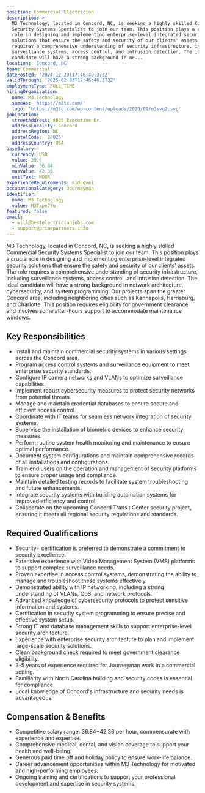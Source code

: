 ```yaml
---
position: Commercial Electrician
description: >-
  M3 Technology, located in Concord, NC, is seeking a highly skilled Commercial
  Security Systems Specialist to join our team. This position plays a crucial
  role in designing and implementing enterprise-level integrated security
  solutions that ensure the safety and security of our clients' assets. The role
  requires a comprehensive understanding of security infrastructure, including
  surveillance systems, access control, and intrusion detection. The ideal
  candidate will have a strong background in ne...
location: 'Concord, NC'
team: Commercial
datePosted: '2024-12-29T17:46:40.373Z'
validThrough: '2025-02-03T17:46:40.373Z'
employmentType: FULL_TIME
hiringOrganization:
  name: M3 Technology
  sameAs: 'https://m3tc.com/'
  logo: 'https://m3tc.com/wp-content/uploads/2020/09/m3svg2.svg'
jobLocation:
  streetAddress: 8625 Executive Dr.
  addressLocality: Concord
  addressRegion: NC
  postalCode: '28025'
  addressCountry: USA
baseSalary:
  currency: USD
  value: 39.6
  minValue: 36.84
  maxValue: 42.36
  unitText: HOUR
experienceRequirements: midLevel
occupationalCategory: Journeyman
identifier:
  name: M3 Technology
  value: M3Txpe77u
featured: false
email:
  - will@bestelectricianjobs.com
  - support@primepartners.info
---
```




M3 Technology, located in Concord, NC, is seeking a highly skilled Commercial Security Systems Specialist to join our team. This position plays a crucial role in designing and implementing enterprise-level integrated security solutions that ensure the safety and security of our clients' assets. The role requires a comprehensive understanding of security infrastructure, including surveillance systems, access control, and intrusion detection. The ideal candidate will have a strong background in network architecture, cybersecurity, and system programming. Our projects span the greater Concord area, including neighboring cities such as Kannapolis, Harrisburg, and Charlotte. This position requires eligibility for government clearance and involves some after-hours support to accommodate maintenance windows.

## Key Responsibilities
- Install and maintain commercial security systems in various settings across the Concord area.
- Program access control systems and surveillance equipment to meet enterprise security standards.
- Configure IP camera networks and VLANs to optimize surveillance capabilities.
- Implement robust cybersecurity measures to protect security networks from potential threats.
- Manage and maintain credential databases to ensure secure and efficient access control.
- Coordinate with IT teams for seamless network integration of security systems.
- Supervise the installation of biometric devices to enhance security measures.
- Perform routine system health monitoring and maintenance to ensure optimal performance.
- Document system configurations and maintain comprehensive records of all installations and configurations.
- Train end users on the operation and management of security platforms to ensure proper usage and compliance.
- Maintain detailed testing records to facilitate system troubleshooting and future enhancements.
- Integrate security systems with building automation systems for improved efficiency and control.
- Collaborate on the upcoming Concord Transit Center security project, ensuring it meets all regional security regulations and standards.

## Required Qualifications
- Security+ certification is preferred to demonstrate a commitment to security excellence.
- Extensive experience with Video Management System (VMS) platforms to support complex surveillance needs.
- Proven expertise in access control systems, demonstrating the ability to manage and troubleshoot these systems effectively.
- Demonstrated ability with IP networking, including a strong understanding of VLANs, QoS, and network protocols.
- Advanced knowledge of cybersecurity protocols to protect sensitive information and systems.
- Certification in security system programming to ensure precise and effective system setup.
- Strong IT and database management skills to support enterprise-level security architecture.
- Experience with enterprise security architecture to plan and implement large-scale security solutions.
- Clean background check required to meet government clearance eligibility.
- 3-5 years of experience required for Journeyman work in a commercial setting.
- Familiarity with North Carolina building and security codes is essential for compliance.
- Local knowledge of Concord's infrastructure and security needs is advantageous.

## Compensation & Benefits
- Competitive salary range: $36.84-$42.36 per hour, commensurate with experience and expertise.
- Comprehensive medical, dental, and vision coverage to support your health and well-being.
- Generous paid time off and holiday policy to ensure work-life balance.
- Career advancement opportunities within M3 Technology for motivated and high-performing employees.
- Ongoing training and certifications to support your professional development and expertise in security systems.
